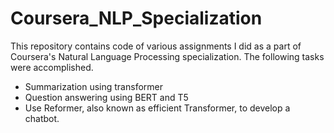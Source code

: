 # Coursera_NLP_Specialization
This repository contains code of various assignments I did as a part of Coursera's Natural Language Processing specialization. The following tasks were accomplished.
* Summarization using transformer
* Question answering using BERT and T5
* Use Reformer, also known as efficient Transformer, to develop a chatbot.
